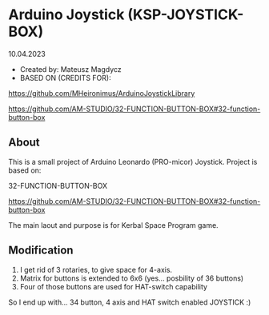 ﻿Arduino Joystick (KSP-JOYSTICK-BOX)
==============================
10.04.2023
* Created by: Mateusz Magdycz
* BASED ON (CREDITS FOR):

https://github.com/MHeironimus/ArduinoJoystickLibrary

https://github.com/AM-STUDIO/32-FUNCTION-BUTTON-BOX#32-function-button-box


About
-----
This is a small project of Arduino Leonardo (PRO-micor) Joystick.
Project is based on:

32-FUNCTION-BUTTON-BOX

https://github.com/AM-STUDIO/32-FUNCTION-BUTTON-BOX#32-function-button-box
 
The main laout and purpose is for Kerbal Space Program game. 

Modification
------------

1. I get rid of 3 rotaries, to give space for 4-axis.
2. Matrix for buttons is extended to 6x6 (yes... posbility of 36 buttons)
3. Four of those buttons are used for HAT-switch capability

So I end up with... 34 button, 4 axis and HAT switch enabled JOYSTICK :)
